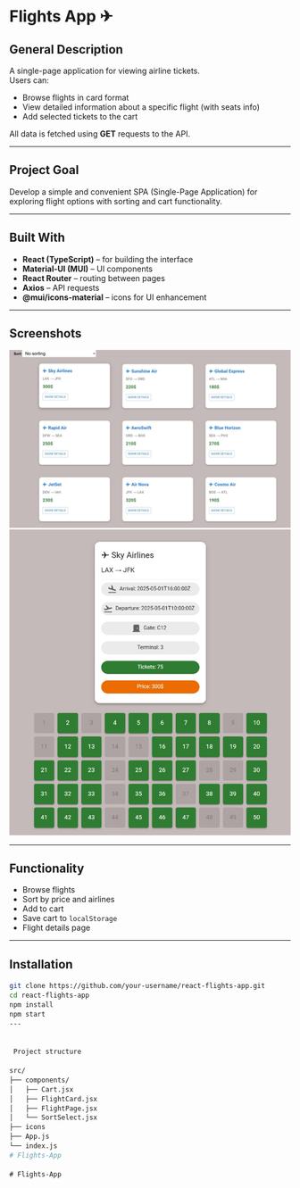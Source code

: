 # Flights App ✈

## General Description
A single-page application for viewing airline tickets.  
Users can:
- Browse flights in card format
- View detailed information about a specific flight (with seats info)
- Add selected tickets to the cart

All data is fetched using **GET** requests to the API.

---

## Project Goal
Develop a simple and convenient SPA (Single-Page Application) for exploring flight options with sorting and cart functionality.

---

## Built With
- **React (TypeScript)** – for building the interface
- **Material-UI (MUI)** – UI components
- **React Router** – routing between pages
- **Axios** – API requests
- **@mui/icons-material** – icons for UI enhancement

---

## Screenshots
![Home page](./src/icons/preview.jpg)  
![Flight page](./src/icons/flightPage.jpg)  

---

## Functionality
- Browse flights
- Sort by price and airlines
- Add to cart
- Save cart to `localStorage`
- Flight details page

---

## Installation
```bash
git clone https://github.com/your-username/react-flights-app.git
cd react-flights-app
npm install
npm start
---


 Project structure  

src/
├── components/
│   ├── Cart.jsx
│   ├── FlightCard.jsx
│   ├── FlightPage.jsx
│   └── SortSelect.jsx
├── icons
├── App.js
└── index.js
#   F l i g h t s - A p p 
 
 #   F l i g h t s - A p p 
 
 
